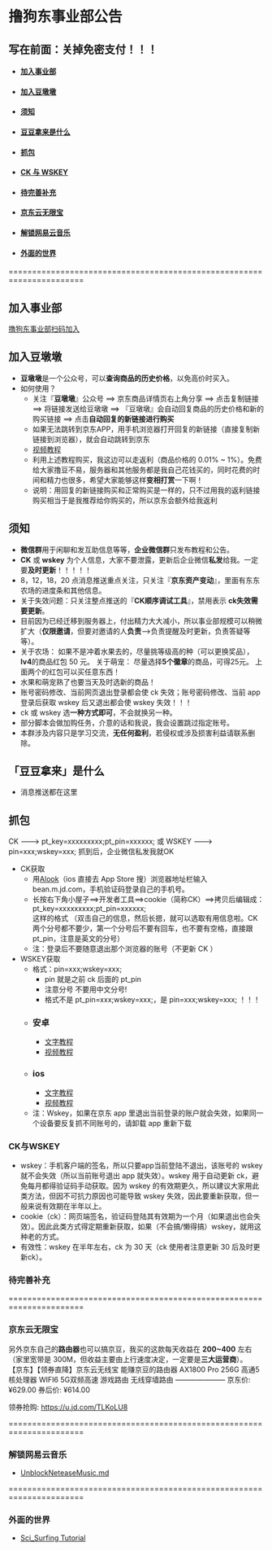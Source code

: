 # 撸狗东事业部公告
## 写在前面：关掉免密支付！！！
- #### [加入事业部](#加入事业部-1)
- #### [加入豆墩墩](#加入豆墩墩-1)
- #### [须知](#须知-1)
- #### [豆豆拿来是什么](#豆豆拿来是什么-1)
- #### [抓包](#抓包-1)
- #### [CK 与 WSKEY](#CK与WSKEY)
- #### [待完善补充](#待完善补充-1)
- #### [京东云无限宝](#京东云无限宝-1)
- #### [解锁网易云音乐](#解锁网易云音乐-1)
- #### [外面的世界](#外面的世界-1)
======================================================================
## 加入事业部
   [撸狗东事业部扫码加入](https://www.aliyundrive.com/s/Rjk2GMReEm9)
## 加入豆墩墩
  * **豆墩墩**是一个公众号，可以**查询商品的历史价格**，以免高价时买入。
  * 如何使用？
    * 关注『**豆墩墩**』公众号 ==> 京东商品详情页右上角分享 ==> 点击复制链接 ==> 将链接发送给豆墩墩 ==> 『豆墩墩』会自动回复商品的历史价格和新的购买链接 ==> 点击**自动回复的新链接进行购买**
    * 如果无法跳转到京东APP，用手机浏览器打开回复的新链接（直接复制新链接到浏览器），就会自动跳转到京东
    * [视频教程](https://www.aliyundrive.com/s/fUz6f9HheZz)
    * 利用上述教程购买，我这边可以走返利（商品价格的 0.01% ~ 1%）。免费给大家撸豆不易，服务器和其他服务都是我自己花钱买的，同时花费的时间和精力也很多，希望大家能够这样**变相打赏**一下啊！
    * 说明：用回复的新链接购买和正常购买是一样的，只不过用我的返利链接购买相当于是我推荐给你购买的，所以京东会额外给我返利
## 须知
  * **微信群**用于闲聊和发互助信息等等，**企业微信群**只发布教程和公告。
  * **CK** 或 **wskey** 为个人信息，大家不要泄露，更新后企业微信**私发**给我。一定要**及时更新**！！！！！
  * 8，12，18，20 点消息推送重点关注，只关注『**京东资产变动**』，里面有东东农场的进度条和其他信息。
  * 关于失效问题：只关注整点推送的『**CK顺序调试工具**』，禁用表示 **ck失效需要更新**。
  * 目前因为已经迁移到服务器上，付出精力大大减小，所以事业部规模可以稍微扩大（**仅限邀请**，但要对邀请的人**负责**—>负责提醒及时更新，负责答疑等等）。
  * 关于农场： 如果不是冲着水果去的，尽量挑等级高的种（可以更换奖品），**lv4**的商品红包 50 元。 关于萌宠： 尽量选择**5个徽章**的商品，可得25元。 上面两个的红包可以买任意东西！
  * 水果和萌宠熟了也要当天及时选新的商品！
  * 账号密码修改、当前网页退出登录都会使 ck 失效；账号密码修改、当前 app 登录后获取 wskey 后又退出都会使 wskey 失效！！！
  * ck 或 wskey 选**一种方式即可**，不会就换另一种。
  * 部分脚本会做加购任务，介意的话和我说，我会设置跳过指定账号。
  * 本群涉及内容只是学习交流，**无任何盈利**，若侵权或涉及损害利益请联系删除。
## 「豆豆拿来」是什么
  * 消息推送都在这里
## 抓包
  CK ---> pt_key=xxxxxxxxx;pt_pin=xxxxxx; 或 WSKEY ---> pin=xxx;wskey=xxx; 抓到后，企业微信私发我就OK
* CK获取
  * 用[Alook](https://coolapk.com/apk/alook.browser)（ios 直接去 App Store 搜）浏览器地址栏输入 bean.m.jd.com，手机验证码登录自己的手机号。  
  * 长按右下角小屋子==>开发者工具==>cookie（简称CK）==>拷贝后编辑成： \
    pt_key=xxxxxxxxx;pt_pin=xxxxxx; \
    这样的格式 （双击自己的信息，然后长摁，就可以选取有用信息啦。CK两个分号都不要少，第一个分号后不要有回车，也不要有空格，直接跟pt_pin，注意是英文的分号）
  * 注：登录后不要随意退出那个浏览器的账号（不更新 CK ）
* WSKEY获取
  * 格式：pin=xxx;wskey=xxx;
    * pin 就是之前 ck 后面的 pt_pin
    * 注意分号 不要用中文分号!
    * 格式不是 pt_pin=xxx;wskey=xxx;，是 pin=xxx;wskey=xxx; ！！！
  * ### 安卓
    * [文字教程](https://blog.csdn.net/u012954039/article/details/120178959)
    * [视频教程](https://www.aliyundrive.com/s/71X7xPFnKfr)
  * ### ios
    * [文字教程](https://www.azurew.com/%E8%BF%90%E7%BB%B4%E5%B7%A5%E5%85%B7/8528.html)
    * [视频教程](https://www.aliyundrive.com/s/3CVKmxEBHjX)
  * 注：Wskey，如果在京东 app 里退出当前登录的账户就会失效，如果同一个设备要反复抓不同账号的，请卸载 app 重新下载
### CK与WSKEY
  * wskey：手机客户端的签名，所以只要app当前登陆不退出，该账号的 wskey 就不会失效（所以当前账号退出 app 就失效）。wskey 用于自动更新 ck，避免每月都得验证码手动获取。因为 wskey 的有效期更久，所以建议大家用此类方法，但因不可抗力原因也可能导致 wskey 失效，因此要重新获取，但一般来说有效期在半年以上。
  * cookie（ck）：网页端签名，验证码登陆其有效期为一个月（如果退出也会失效）。因此此类方式得定期重新获取，如果（不会搞/懒得搞）wskey，就用这种老的方式。
  * 有效性：wskey 在半年左右，ck 为 30 天（ck 使用者注意更新 30 后及时更新ck）。
### 待完善补充

======================================================================
### 京东云无限宝
另外京东自己的**路由器**也可以搞京豆，我买的这款每天收益在 **200~400** 左右（家里宽带是 300M，但收益主要由上行速度决定，一定要是**三大运营商**）。\
【京东】【领券直降】京东云无线宝 能赚京豆的路由器 AX1800 Pro 256G 高通5核处理器 WIFI6 5G双频高速 游戏路由 无线穿墙路由 
———————
京东价: ¥629.00
券后价: ¥614.00

领券抢购: https://u.jd.com/TLKoLU8

======================================================================
### 解锁网易云音乐
* [UnblockNeteaseMusic.md](https://github.com/TroyXZW/haoym/blob/main/UnblockNeteaseMusic.md)

======================================================================
### 外面的世界
 * [Sci_Surfing Tutorial](https://github.com/TroyXZW/haoym/blob/main/sci_surfing.md)
